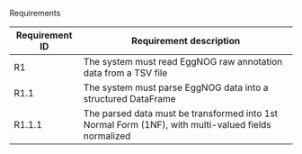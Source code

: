 Requirements

Requirement ID | Requirement description
---------------|-------------------------
R1             | The system must read EggNOG raw annotation data from a TSV file
R1.1           | The system must parse EggNOG data into a structured DataFrame
R1.1.1         | The parsed data must be transformed into 1st Normal Form (1NF), with multi-valued fields normalized

